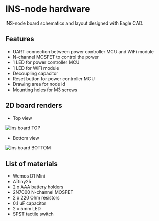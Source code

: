 # INS-node hardware
INS-node board schematics and layout designed with Eagle CAD.

## Features
* UART connection between power controller MCU and WiFi module
* N-channel MOSFET to control the power
* 1 LED for power controller MCU
* 1 LED for WiFi module
* Decoupling capacitor
* Reset button for power controller MCU
* Drawing area for node id
* Mounting holes for M3 screws

## 2D board renders
* Top view

![ins board TOP](https://i.imgur.com/wG8dQzv.png)
* Bottom view

![ins board BOTTOM](https://i.imgur.com/m8yZzHP.png)


## List of materials
* Wemos D1 Mini
* ATtiny25
* 2 x AAA battery holders
* 2N7000 N-channel MOSFET
* 2 x 220 Ohm resistors
* 0.1 uF capacitor
* 2 x 5mm LED
* SPST tactile switch
